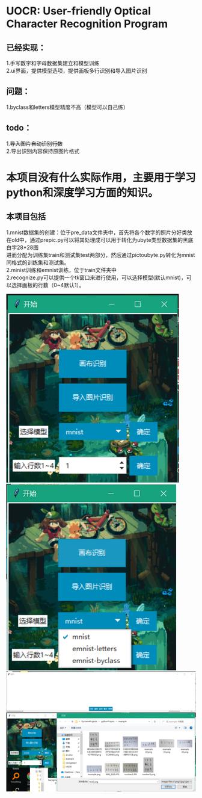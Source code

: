 # UOCR: User-friendly Optical Character Recognition Program

## 已经实现：  
1.手写数字和字母数据集建立和模型训练  
2.ui界面，提供模型选项，提供画板多行识别和导入图片识别

## 问题：  
1.byclass和letters模型精度不高（模型可以自己练）  

## todo：  
1.~~导入图片自动识别行数~~  
2.导出识别内容保持原图片格式  
# 本项目没有什么实际作用，主要用于学习python和深度学习方面的知识。  
## 本项目包括  
1.mnist数据集的创建：位于pre_data文件夹中，首先将各个数字的照片分好类放在old中，通过prepic.py可以将其处理成可以用于转化为ubyte类型数据集的黑底白字28*28图  
进而分配为训练集train和测试集test两部分，然后通过pictoubyte.py转化为mnist同格式的训练集和测试集。  
2.minist训练和emnist训练，位于train文件夹中  
2.recognize.py可以提供一个tk窗口来进行使用，可以选择模型(默认mnist)，可以选择画板的行数（0~4默认1）。   

![image](https://github.com/canxin121/UOCR/blob/main/envdav/show%20(1).png)  
![image](https://github.com/canxin121/UOCR/blob/main/envdav/show%20(2).png)  
![image](https://github.com/canxin121/UOCR/blob/main/envdav/show%20(3).png)  
![image](https://github.com/canxin121/UOCR/blob/main/envdav/show%20(4).png)  
